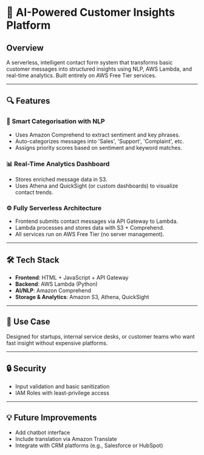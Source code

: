 # 🤖 AI-Powered Customer Insights Platform

## Overview
A serverless, intelligent contact form system that transforms basic customer messages into structured insights using NLP, AWS Lambda, and real-time analytics. Built entirely on AWS Free Tier services.

---

## 🔍 Features

### 🧠 Smart Categorisation with NLP
- Uses Amazon Comprehend to extract sentiment and key phrases.
- Auto-categorizes messages into 'Sales', 'Support', 'Complaint', etc.
- Assigns priority scores based on sentiment and keyword matches.

### 📊 Real-Time Analytics Dashboard
- Stores enriched message data in S3.
- Uses Athena and QuickSight (or custom dashboards) to visualize contact trends.

### ⚙️ Fully Serverless Architecture
- Frontend submits contact messages via API Gateway to Lambda.
- Lambda processes and stores data with S3 + Comprehend.
- All services run on AWS Free Tier (no server management).

---

## 🛠️ Tech Stack
- **Frontend**: HTML + JavaScript + API Gateway
- **Backend**: AWS Lambda (Python)
- **AI/NLP**: Amazon Comprehend
- **Storage & Analytics**: Amazon S3, Athena, QuickSight

---

## 🚀 Use Case
Designed for startups, internal service desks, or customer teams who want fast insight without expensive platforms.

---

## 🔒 Security
- Input validation and basic sanitization
- IAM Roles with least-privilege access

---

## 💡 Future Improvements
- Add chatbot interface
- Include translation via Amazon Translate
- Integrate with CRM platforms (e.g., Salesforce or HubSpot)


